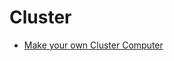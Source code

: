 # Cluster

- [Make your own Cluster Computer](http://www.tinkernut.com/2014/04/make-cluster-computer/)

